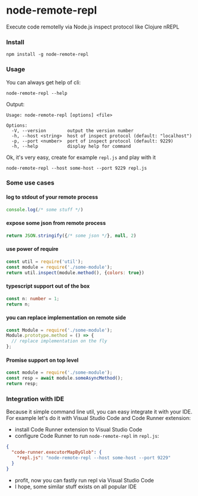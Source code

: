 # node-remote-repl

Execute code remotelly via Node.js inspect protocol like Clojure nREPL

### Install

```
npm install -g node-remote-repl
```

### Usage

You can always get help of cli:

```
node-remote-repl --help
```

Output:

```
Usage: node-remote-repl [options] <file>

Options:
  -V, --version        output the version number
  -h, --host <string>  host of inspect protocol (default: "localhost")
  -p, --port <number>  port of inspect protocol (default: 9229)
  -h, --help           display help for command
```

Ok, it's very easy, create for example `repl.js` and play with it

```
node-remote-repl --host some-host --port 9229 repl.js
```

### Some use cases

#### log to stdout of your remote process

```js
console.log(/* some stuff */)
```

#### expose some json from remote process

```js
return JSON.stringify({/* some json */}, null, 2)
```

#### use power of require

```js
const util = require('util');
const module = require('./some-module');
return util.inspect(module.method(), {colors: true})
```

#### typescript support out of the box

```ts
const n: number = 1;
return n;
```

#### you can replace implementation on remote side

```js
const Module = require('./some-module');
Module.prototype.method = () => {
  // replace implementation on the fly
};
```

#### Promise support on top level

```js
const module = require('./some-module');
const resp = await module.someAsyncMethod();
return resp;
```

### Integration with IDE

Because it simple command line util, you can easy integrate it with your IDE.
For example let's do it with Visual Studio Code and Code Runner extension:

* install Code Runner extension to Visual Studio Code
* configure Code Runner to run `node-remote-repl` in `repl.js`:

```json
{
  "code-runner.executorMapByGlob": {
    "repl.js": "node-remote-repl --host some-host --port 9229"
  }
}
```

* profit, now you can fastly run repl via Visual Studio Code
* I hope, some similar stuff exists on all popular IDE
